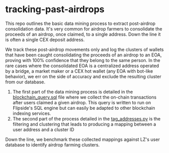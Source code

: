 # tracking-past-airdrops

This repo outlines the basic data mining process to extract post-airdrop consolidation data. It's very common for airdrop farmers to consolidate the proceeds of an airdrop, once claimed, to a single address. Down the line it is often a single CEX deposit address. 

We track these post-airdrop movements only and log the clusters of wallets that have been caught consolidating the proceeds of an airdrop to an EOA, proving with 100% confidence that they belong to the same person. In the rare cases where the consolidated EOA is a centralized address operated by a bridge, a market maker or a CEX hot wallet (any EOA with bot-like behavior), we err on the side of accuracy and exclude the resulting cluster from our database.

1. The first part of the data mining process is detailed in the [blockchain_query.sql](https://github.com/FrankMaseo/tracking-past-airdrops/blob/main/blockchain_query.sql) file where we collect the on-chain transactions after users claimed a given airdrop. This query is written to run on Flipside's SQL engine but can easily be adapted to other blockchain indexing services.
1. The second part of the process detailed in the [tag_addresses.py](https://github.com/FrankMaseo/tracking-past-airdrops/blob/main/tag_addresses.py) is the filtering and clustering that leads to producing a mapping between a user address and a cluster ID

Down the line, we benchmark these collected mappings against LZ's user database to identify airdrop farming clusters.
